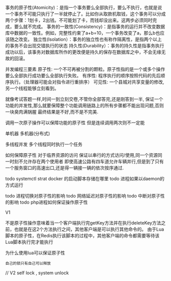 事务的原子性(Atomicity)：是指一个事务要么全部执行，要么不执行，也就是说一个事务不可能只执行了一半就停止了。比如你从取款机取钱，这个事务可以分成两个步骤：1划卡，2出钱。不可能划了卡，而钱却没出来。这两步必须同时完成，要么就不完成。
事务的一致性(Consistency)：是指事务的运行并不改变数据库中数据的一致性。例如，完整性约束了a+b=10，一个事务改变了a，那么b也应该随之改变。
独立性(Isolation）：事务的独立性也有称作隔离性，是指两个以上的事务不会出现交错执行的状态
持久性(Durability）：事务的持久性是指事务执行成功以后，该事务对数据库所作的更改便是持久的保存在数据库之中，不会无缘无故的回滚。

并发编程三要素
原子性: 一个不可再被分割的颗粒。原子性指的是一个或多个操作要么全部执行成功要么全部执行失败。
有序性: 程序执行的顺序按照代码的先后顺序执行。（处理器可能会对指令进行重排序）
可见性: 一个县城对共享变量的修改,另一个线程能够立刻看到。


就像考试答题一样,时间一到立刻交卷,不管你全部答完,还是刚答到一半,
保证一个功能的并发性,那么就要保障整个功能调用链路上的所有步骤都不能出现问题,否则一块臭肉满锅腥
最终结果是不好,而不是不完美.

调用一次原子操作可以保障功能的原子性
但是连续调用两次则不一定能

单机器
多机器(分布式)


多线程并发
    多个线程同时执行一个任务

如何保障原子性 
    对于临界资源的访问 保证以串行的方式访问/使用,同一个资源同一时刻不允许存在两个使用者
    即使高速公路有四车道允许车辆并行,但是到了只有一个服务窗口的高速出口,还是得一辆接一辆的依次按序通过.


todo systemctl strat docker 的启动脚本存储在哪里
todo 进程如果以daemon的方式运行

todo 进程切换对原子性的影响
todo 网络延迟对原子性的影响
todo 中断对原子性的影响
todo php进程如何保证操作原子性


V1 

不是原子性操作意味着当一个客户端执行完getKey方法并在执行deleteKey方法之前，也就是在这2个方法执行之间，其他客户端是可以执行其他命令的。
由于Lua脚本的原子性，在Redis执行该脚本的过程中，其他客户端的命令都需要等待该Lua脚本执行完才能执行

为什么使用lua可以保证原子性
    
    自己的锁只有自己可以释放
    
// V2  self lock , system unlock
